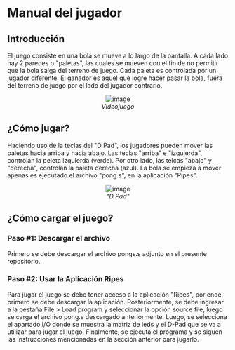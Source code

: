 # Manual del jugador

## Introducción

El juego consiste en una bola se mueve a lo largo de la pantalla. A cada lado hay 2 paredes o "paletas", las cuales se mueven con el fin de no permitir que la bola salga del terreno de juego. Cada paleta es controlada por un jugador diferente. El ganador es aquel que logre hacer pasar la bola, fuera del terreno de juego por el lado del jugador contrario.

<p align="center">
  <img src="https://github.com/user-attachments/assets/e868eaa0-3b54-406d-8e15-d3519ea33e8a" alt="image" />
  <br/>
  <em>Videojuego</em>
</p>


## ¿Cómo jugar?

Haciendo uso de la teclas del "D Pad", los jugadores pueden mover las paletas hacia arriba y hacia abajo. Las teclas "arriba" e "izquierda", controlan la peleta izquierda (verde). Por otro lado, las telcas "abajo" y "derecha", controlan la paleta derecha (azul). La bola se empieza a mover apenas es ejecutado el archivo "pong.s", en la aplicación "Ripes".

<p align="center">
  <img src="https://github.com/user-attachments/assets/c8434674-1c6d-460d-89a1-5fede694642f" alt="image" />
  <br/>
  <em>"D Pad"</em>
</p>

## ¿Cómo cargar el juego?
### Paso #1: Descargar el archivo
Primero se debe descargar el archivo pongs.s adjunto en el presente repositorio.

### Paso #2: Usar la Aplicación Ripes
Para jugar el juego se debe tener acceso a la aplicación "Ripes", por ende, primero se debe descargar la aplicación. Posteriormente, se debe ingresar a la pestaña File > Load program y seleccionar la opción source file, luego se carga el archivo pong.s descargado anteriormente.
Luego, se selecciona el apartado I/O donde se muestra la matriz de leds y el D-Pad que se va a utilizar para jugar el juego.
Finalmente, se ejecuta el programa y se siguen las instrucciones mencionadas en la sección anterior para jugarlo.



